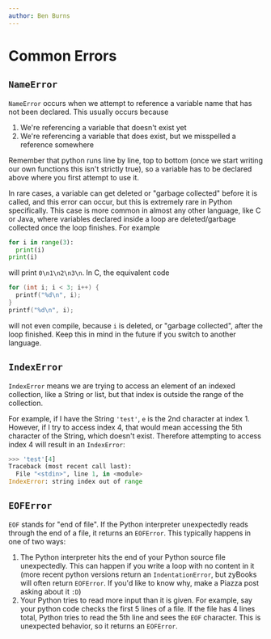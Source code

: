 ```yaml
--- 
author: Ben Burns
---
```


# Common Errors

## `NameError`

`NameError` occurs when we attempt to reference a variable name that has not been declared. This usually occurs because

1. We're referencing a variable that doesn't exist yet
2. We're referencing a variable that does exist, but we misspelled a reference somewhere

Remember that python runs line by line, top to bottom (once we start writing our own functions this isn't strictly true), so a variable has to be declared above where you first attempt to use it. 

In rare cases, a variable can get deleted or "garbage collected" before it is called, and this error can occur, but this is extremely rare in Python specifically. This case is more common in almost any other language, like C or Java, where variables declared inside a loop are deleted/garbage collected once the loop finishes. For example

```python
for i in range(3):
  print(i)
print(i)
```

will print `0\n1\n2\n3\n`. In C, the equivalent code

```c
for (int i; i < 3; i++) {
  printf("%d\n", i);  
}
printf("%d\n", i);
```

will not even compile, because `i` is deleted, or "garbage collected", after the loop finished. Keep this in mind in the future if you switch to another language.

## `IndexError`

`IndexError` means we are trying to access an element of an indexed collection, like a String or list, but that index is outside the range of the collection.

For example, if I have the String `'test'`, `e` is the 2nd character at index 1. However, if I try to access index 4, that would mean accessing the 5th character of the String, which doesn't exist. Therefore attempting to access index 4 will result in an `IndexError`:

```python
>>> 'test'[4]
Traceback (most recent call last):
  File "<stdin>", line 1, in <module>
IndexError: string index out of range
```

## `EOFError`

`EOF` stands for "end of file". If the Python interpreter unexpectedly reads through the end of a file, it returns an `EOFError`. This typically happens in one of two ways:

1. The Python interpreter hits the end of your Python source file unexpectedly. This can happen if you write a loop with no content in it (more recent python versions return an `IndentationError`, but zyBooks will often return `EOFError`. If you'd like to know why, make a Piazza post asking about it `:D`)
2. Your Python tries to read more input than it is given. For example, say your python code checks the first 5 lines of a file. If the file has 4 lines total, Python tries to read the 5th line and sees the `EOF` character. This is unexpected behavior, so it returns an `EOFError`.
